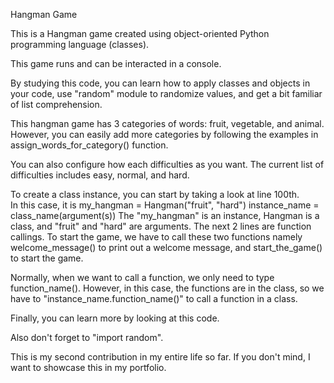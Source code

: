 Hangman Game

This is a Hangman game created using object-oriented Python programming language (classes).

This game runs and can be interacted in a console.

By studying this code, you can learn how to apply classes and objects in your code, use "random" module to randomize values, and get a bit familiar of list comprehension.

This hangman game has 3 categories of words: fruit, vegetable, and animal. However, you can easily add more categories by following the examples in assign_words_for_category() function.

You can also configure how each difficulties as you want. The current list of difficulties includes easy, normal, and hard.

To create a class instance, you can start by taking a look at line 100th.  
In this case, it is my_hangman = Hangman("fruit", "hard")
    instance_name = class_name(argument(s))
The "my_hangman" is an instance, Hangman is a class, and "fruit" and "hard" are arguments.
The next 2 lines are function callings.
To start the game, we have to call these two functions namely welcome_message() to print out a welcome message, and start_the_game() to start the game.

Normally, when we want to call a function, we only need to type function_name(). However, in this case, the functions are in the class, so we have to "instance_name.function_name()" to call a function in a class.

Finally, you can learn more by looking at this code.

Also don't forget to "import random".


This is my second contribution in my entire life so far. If you don't mind, I want to showcase this in my portfolio.
